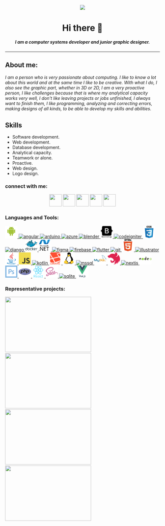 <p align="center"><img src="https://github.com/AndyValles/AndyValles/assets/85185678/5dacfd50-c351-4d1d-8f64-b858bd885e0a"></p>
<h1 align="center">Hi there 👋</h1> 
<h5 align="center">I am a computer systems developer and junior graphic designer.</h5>
<hr>
<h2>About me:</h2>
<h6>I am a person who is very passionate about computing. I like to know a lot about this world and at the same time I like to be creative.
 With what I do, I also see the graphic part, whether in 3D or 2D, I am a very proactive person, I like challenges because that is where my analytical capacity works very well,
 I don't like leaving projects or jobs unfinished, I always want to finish them, I like programming, analyzing and correcting errors, making designs of all kinds, to be able to develop my skills and abilities.</h6>
 <h2>Skills</h2>
 <ul>
    <li>Software development.</li>
    <li>Web development.</li>
    <li>Database development.</li>
    <li>Analytical capacity.</li>
    <li>Teamwork or alone.</li>
    <li>Proactive.</li>
    <li>Web design.</li>
    <li>Logo design.</li>
 </ul>
 <h3 align="left">connect with me:</h3>
 <p align="center">
  <a href="https://dribbble.com/andy5678"><img src="https://github.com/AndyValles/AndyValles/assets/85185678/5de85575-88ac-476f-b0f7-502a50962d9d" width="40" height="40"></a>
  <a href="https://es.fiverr.com/andyvalles?public_mode=true"><img src="https://github.com/AndyValles/AndyValles/assets/85185678/0871c84c-04be-4c7e-b5e8-035154536fe5" width="40" height="40"></a>
  <a href="https://www.linkedin.com/in/andy-valles-rafael-258657212/"><img src="https://github.com/AndyValles/AndyValles/assets/85185678/6148c803-c7b4-4d87-bc78-1344dd417e43" width="40" height="40"></a>
   <a href="https://www.facebook.com/profile.php?id=100010548245457&sk=about"><img src="https://github.com/AndyValles/AndyValles/assets/85185678/28b8040f-5ac8-48bf-af75-a050a07c535d" width="40" height="40"></a>
    <a href="https://www.deviantart.com/andyvalles98"><img src="https://github.com/AndyValles/AndyValles/assets/85185678/5576159f-07c3-4e33-b172-269204cb1596" width="40" height="40"></a>
 </p>
 <h3 align="left">Languages and Tools:</h3>
<p align="left"> <a href="https://developer.android.com" target="_blank" rel="noreferrer"> <img src="https://raw.githubusercontent.com/devicons/devicon/master/icons/android/android-original-wordmark.svg" alt="android" width="40" height="40"/> </a> <a href="https://angular.io" target="_blank" rel="noreferrer"> <img src="https://angular.io/assets/images/logos/angular/angular.svg" alt="angular" width="40" height="40"/> </a> <a href="https://www.arduino.cc/" target="_blank" rel="noreferrer"> <img src="https://cdn.worldvectorlogo.com/logos/arduino-1.svg" alt="arduino" width="40" height="40"/> </a> <a href="https://azure.microsoft.com/en-in/" target="_blank" rel="noreferrer"> <img src="https://www.vectorlogo.zone/logos/microsoft_azure/microsoft_azure-icon.svg" alt="azure" width="40" height="40"/> </a> <a href="https://www.blender.org/" target="_blank" rel="noreferrer"> <img src="https://download.blender.org/branding/community/blender_community_badge_white.svg" alt="blender" width="40" height="40"/> </a> <a href="https://getbootstrap.com" target="_blank" rel="noreferrer"> <img src="https://raw.githubusercontent.com/devicons/devicon/master/icons/bootstrap/bootstrap-plain-wordmark.svg" alt="bootstrap" width="40" height="40"/> </a> <a href="https://codeigniter.com" target="_blank" rel="noreferrer"> <img src="https://cdn.worldvectorlogo.com/logos/codeigniter.svg" alt="codeigniter" width="40" height="40"/> </a> <a href="https://www.w3schools.com/css/" target="_blank" rel="noreferrer"> <img src="https://raw.githubusercontent.com/devicons/devicon/master/icons/css3/css3-original-wordmark.svg" alt="css3" width="40" height="40"/> </a> <a href="https://www.djangoproject.com/" target="_blank" rel="noreferrer"> <img src="https://cdn.worldvectorlogo.com/logos/django.svg" alt="django" width="40" height="40"/> </a> <a href="https://www.docker.com/" target="_blank" rel="noreferrer"> <img src="https://raw.githubusercontent.com/devicons/devicon/master/icons/docker/docker-original-wordmark.svg" alt="docker" width="40" height="40"/> </a> <a href="https://dotnet.microsoft.com/" target="_blank" rel="noreferrer"> <img src="https://raw.githubusercontent.com/devicons/devicon/master/icons/dot-net/dot-net-original-wordmark.svg" alt="dotnet" width="40" height="40"/> </a> <a href="https://www.figma.com/" target="_blank" rel="noreferrer"> <img src="https://www.vectorlogo.zone/logos/figma/figma-icon.svg" alt="figma" width="40" height="40"/> </a> <a href="https://firebase.google.com/" target="_blank" rel="noreferrer"> <img src="https://www.vectorlogo.zone/logos/firebase/firebase-icon.svg" alt="firebase" width="40" height="40"/> </a> <a href="https://flutter.dev" target="_blank" rel="noreferrer"> <img src="https://www.vectorlogo.zone/logos/flutterio/flutterio-icon.svg" alt="flutter" width="40" height="40"/> </a> <a href="https://git-scm.com/" target="_blank" rel="noreferrer"> <img src="https://www.vectorlogo.zone/logos/git-scm/git-scm-icon.svg" alt="git" width="40" height="40"/> </a> <a href="https://www.w3.org/html/" target="_blank" rel="noreferrer"> <img src="https://raw.githubusercontent.com/devicons/devicon/master/icons/html5/html5-original-wordmark.svg" alt="html5" width="40" height="40"/> </a> <a href="https://www.adobe.com/in/products/illustrator.html" target="_blank" rel="noreferrer"> <img src="https://www.vectorlogo.zone/logos/adobe_illustrator/adobe_illustrator-icon.svg" alt="illustrator" width="40" height="40"/> </a> <a href="https://www.java.com" target="_blank" rel="noreferrer"> <img src="https://raw.githubusercontent.com/devicons/devicon/master/icons/java/java-original.svg" alt="java" width="40" height="40"/> </a> <a href="https://developer.mozilla.org/en-US/docs/Web/JavaScript" target="_blank" rel="noreferrer"> <img src="https://raw.githubusercontent.com/devicons/devicon/master/icons/javascript/javascript-original.svg" alt="javascript" width="40" height="40"/> </a> <a href="https://kotlinlang.org" target="_blank" rel="noreferrer"> <img src="https://www.vectorlogo.zone/logos/kotlinlang/kotlinlang-icon.svg" alt="kotlin" width="40" height="40"/> </a> <a href="https://laravel.com/" target="_blank" rel="noreferrer"> <img src="https://raw.githubusercontent.com/devicons/devicon/master/icons/laravel/laravel-plain-wordmark.svg" alt="laravel" width="40" height="40"/> </a> <a href="https://www.linux.org/" target="_blank" rel="noreferrer"> <img src="https://raw.githubusercontent.com/devicons/devicon/master/icons/linux/linux-original.svg" alt="linux" width="40" height="40"/> </a> <a href="https://www.microsoft.com/en-us/sql-server" target="_blank" rel="noreferrer"> <img src="https://www.svgrepo.com/show/303229/microsoft-sql-server-logo.svg" alt="mssql" width="40" height="40"/> </a> <a href="https://www.mysql.com/" target="_blank" rel="noreferrer"> <img src="https://raw.githubusercontent.com/devicons/devicon/master/icons/mysql/mysql-original-wordmark.svg" alt="mysql" width="40" height="40"/> </a> <a href="https://nestjs.com/" target="_blank" rel="noreferrer"> <img src="https://raw.githubusercontent.com/devicons/devicon/master/icons/nestjs/nestjs-plain.svg" alt="nestjs" width="40" height="40"/> </a> <a href="https://nextjs.org/" target="_blank" rel="noreferrer"> <img src="https://cdn.worldvectorlogo.com/logos/nextjs-2.svg" alt="nextjs" width="40" height="40"/> </a> <a href="https://nodejs.org" target="_blank" rel="noreferrer"> <img src="https://raw.githubusercontent.com/devicons/devicon/master/icons/nodejs/nodejs-original-wordmark.svg" alt="nodejs" width="40" height="40"/> </a> <a href="https://www.photoshop.com/en" target="_blank" rel="noreferrer"> <img src="https://raw.githubusercontent.com/devicons/devicon/master/icons/photoshop/photoshop-line.svg" alt="photoshop" width="40" height="40"/> </a> <a href="https://www.php.net" target="_blank" rel="noreferrer"> <img src="https://raw.githubusercontent.com/devicons/devicon/master/icons/php/php-original.svg" alt="php" width="40" height="40"/> </a> <a href="https://reactjs.org/" target="_blank" rel="noreferrer"> <img src="https://raw.githubusercontent.com/devicons/devicon/master/icons/react/react-original-wordmark.svg" alt="react" width="40" height="40"/> </a> <a href="https://sass-lang.com" target="_blank" rel="noreferrer"> <img src="https://raw.githubusercontent.com/devicons/devicon/master/icons/sass/sass-original.svg" alt="sass" width="40" height="40"/> </a> <a href="https://www.sqlite.org/" target="_blank" rel="noreferrer"> <img src="https://www.vectorlogo.zone/logos/sqlite/sqlite-icon.svg" alt="sqlite" width="40" height="40"/> </a> <a href="https://vuejs.org/" target="_blank" rel="noreferrer"> <img src="https://raw.githubusercontent.com/devicons/devicon/master/icons/vuejs/vuejs-original-wordmark.svg" alt="vuejs" width="40" height="40"/> </a> </p>
 <h3 align="left">Representative projects:</h3>
<p>
  <a><img src="https://github.com/AndyValles/AndyValles/assets/85185678/daa77661-65a8-45f9-83bc-2d077ed9bbf8" width="280" height="180"></a>
  <a><img src="https://github.com/AndyValles/AndyValles/assets/85185678/e6eabd0b-a65e-4d78-8a0c-040194283983" width="280" height="180"></a>
  <a hreft="https://github.com/AndyValles/AplicacionPaulMuller"><img src="https://github.com/AndyValles/AndyValles/assets/85185678/e0b95943-9dc3-458b-b079-8c6714abd6c0" width="280" height="180"></a>
  <a href="https://github.com/AndyValles/ProyectoPizzeria"><img src="https://github.com/AndyValles/AndyValles/assets/85185678/1039e41c-9b48-43bc-b1ec-fd3750902707" width="280" height="180"></a>
</p>
